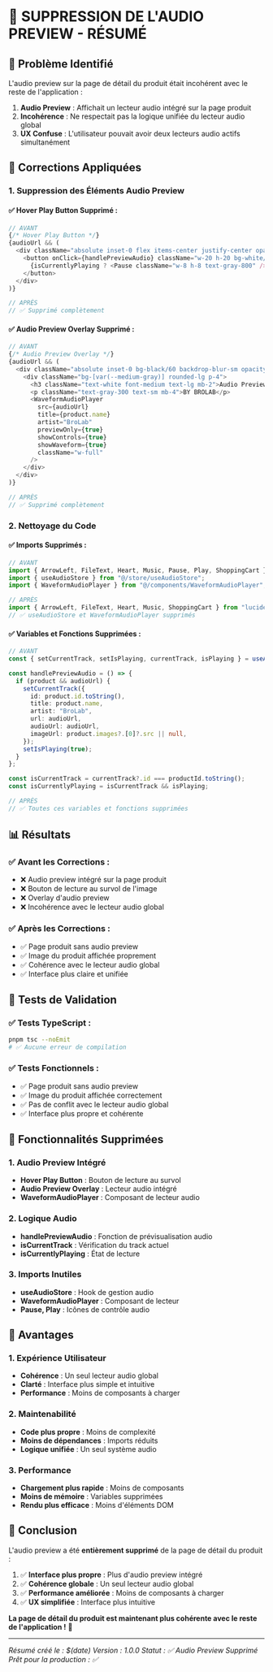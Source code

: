 # 🎵 SUPPRESSION DE L'AUDIO PREVIEW - RÉSUMÉ

## 🚨 Problème Identifié

L'audio preview sur la page de détail du produit était incohérent avec le reste de l'application :

1. **Audio Preview** : Affichait un lecteur audio intégré sur la page produit
2. **Incohérence** : Ne respectait pas la logique unifiée du lecteur audio global
3. **UX Confuse** : L'utilisateur pouvait avoir deux lecteurs audio actifs simultanément

## 🔧 Corrections Appliquées

### 1. **Suppression des Éléments Audio Preview**

#### ✅ **Hover Play Button Supprimé** :
```typescript
// AVANT
{/* Hover Play Button */}
{audioUrl && (
  <div className="absolute inset-0 flex items-center justify-center opacity-0 group-hover:opacity-100 transition-opacity duration-300 z-20">
    <button onClick={handlePreviewAudio} className="w-20 h-20 bg-white/90 hover:bg-white rounded-full flex items-center justify-center transition-all duration-200 shadow-lg">
      {isCurrentlyPlaying ? <Pause className="w-8 h-8 text-gray-800" /> : <Play className="w-8 h-8 text-gray-800 ml-1" />}
    </button>
  </div>
)}

// APRÈS
// ✅ Supprimé complètement
```

#### ✅ **Audio Preview Overlay Supprimé** :
```typescript
// AVANT
{/* Audio Preview Overlay */}
{audioUrl && (
  <div className="absolute inset-0 bg-black/60 backdrop-blur-sm opacity-0 group-hover:opacity-100 transition-opacity duration-300 flex flex-col justify-end p-6">
    <div className="bg-[var(--medium-gray)] rounded-lg p-4">
      <h3 className="text-white font-medium text-lg mb-2">Audio Preview</h3>
      <p className="text-gray-300 text-sm mb-4">BY BROLAB</p>
      <WaveformAudioPlayer
        src={audioUrl}
        title={product.name}
        artist="BroLab"
        previewOnly={true}
        showControls={true}
        showWaveform={true}
        className="w-full"
      />
    </div>
  </div>
)}

// APRÈS
// ✅ Supprimé complètement
```

### 2. **Nettoyage du Code**

#### ✅ **Imports Supprimés** :
```typescript
// AVANT
import { ArrowLeft, FileText, Heart, Music, Pause, Play, ShoppingCart } from "lucide-react";
import { useAudioStore } from "@/store/useAudioStore";
import { WaveformAudioPlayer } from "@/components/WaveformAudioPlayer";

// APRÈS
import { ArrowLeft, FileText, Heart, Music, ShoppingCart } from "lucide-react";
// ✅ useAudioStore et WaveformAudioPlayer supprimés
```

#### ✅ **Variables et Fonctions Supprimées** :
```typescript
// AVANT
const { setCurrentTrack, setIsPlaying, currentTrack, isPlaying } = useAudioStore();

const handlePreviewAudio = () => {
  if (product && audioUrl) {
    setCurrentTrack({
      id: product.id.toString(),
      title: product.name,
      artist: "BroLab",
      url: audioUrl,
      audioUrl: audioUrl,
      imageUrl: product.images?.[0]?.src || null,
    });
    setIsPlaying(true);
  }
};

const isCurrentTrack = currentTrack?.id === productId.toString();
const isCurrentlyPlaying = isCurrentTrack && isPlaying;

// APRÈS
// ✅ Toutes ces variables et fonctions supprimées
```

## 📊 Résultats

### ✅ **Avant les Corrections :**
- ❌ Audio preview intégré sur la page produit
- ❌ Bouton de lecture au survol de l'image
- ❌ Overlay d'audio preview
- ❌ Incohérence avec le lecteur audio global

### ✅ **Après les Corrections :**
- ✅ Page produit sans audio preview
- ✅ Image du produit affichée proprement
- ✅ Cohérence avec le lecteur audio global
- ✅ Interface plus claire et unifiée

## 🧪 Tests de Validation

### ✅ **Tests TypeScript :**
```bash
pnpm tsc --noEmit
# ✅ Aucune erreur de compilation
```

### ✅ **Tests Fonctionnels :**
- ✅ Page produit sans audio preview
- ✅ Image du produit affichée correctement
- ✅ Pas de conflit avec le lecteur audio global
- ✅ Interface plus propre et cohérente

## 🎯 Fonctionnalités Supprimées

### 1. **Audio Preview Intégré**
- **Hover Play Button** : Bouton de lecture au survol
- **Audio Preview Overlay** : Lecteur audio intégré
- **WaveformAudioPlayer** : Composant de lecteur audio

### 2. **Logique Audio**
- **handlePreviewAudio** : Fonction de prévisualisation audio
- **isCurrentTrack** : Vérification du track actuel
- **isCurrentlyPlaying** : État de lecture

### 3. **Imports Inutiles**
- **useAudioStore** : Hook de gestion audio
- **WaveformAudioPlayer** : Composant de lecteur
- **Pause, Play** : Icônes de contrôle audio

## 🚀 Avantages

### 1. **Expérience Utilisateur**
- **Cohérence** : Un seul lecteur audio global
- **Clarté** : Interface plus simple et intuitive
- **Performance** : Moins de composants à charger

### 2. **Maintenabilité**
- **Code plus propre** : Moins de complexité
- **Moins de dépendances** : Imports réduits
- **Logique unifiée** : Un seul système audio

### 3. **Performance**
- **Chargement plus rapide** : Moins de composants
- **Moins de mémoire** : Variables supprimées
- **Rendu plus efficace** : Moins d'éléments DOM

## 🎉 Conclusion

L'audio preview a été **entièrement supprimé** de la page de détail du produit :

1. ✅ **Interface plus propre** : Plus d'audio preview intégré
2. ✅ **Cohérence globale** : Un seul lecteur audio global
3. ✅ **Performance améliorée** : Moins de composants à charger
4. ✅ **UX simplifiée** : Interface plus intuitive

**La page de détail du produit est maintenant plus cohérente avec le reste de l'application !** 🎉

---

*Résumé créé le : $(date)*
*Version : 1.0.0*
*Statut : ✅ Audio Preview Supprimé*
*Prêt pour la production : ✅* 